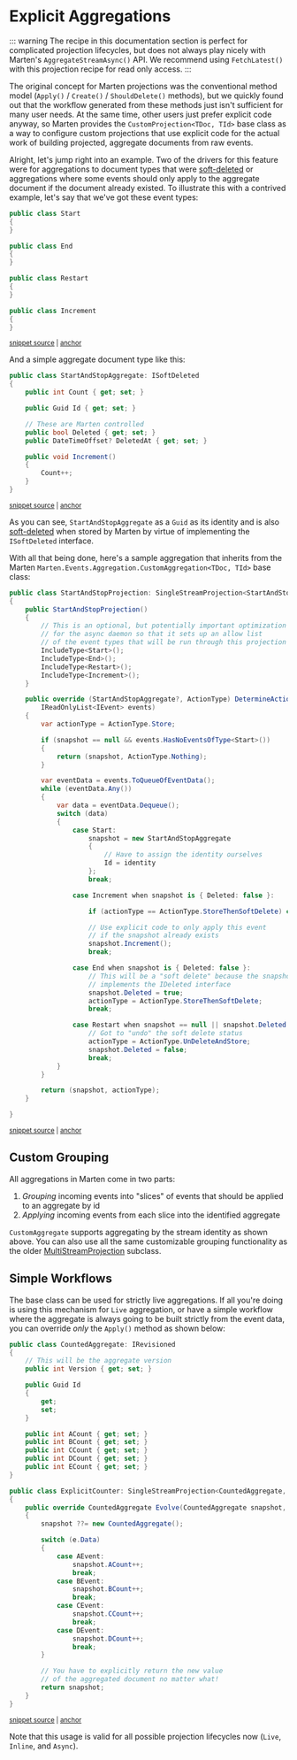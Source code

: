 # Explicit Aggregations

::: warning
The recipe in this documentation section is perfect for complicated projection lifecycles, but does not always play
nicely with Marten's `AggregateStreamAsync()` API. We recommend using `FetchLatest()` with this projection recipe
for read only access.
:::

The original concept for Marten projections was the conventional method model (`Apply()` / `Create()` / `ShouldDelete()` methods), but we
quickly found out that the workflow generated from these methods just isn't sufficient for many user needs. At the same time,
other users just prefer explicit code anyway, so Marten provides the `CustomProjection<TDoc, TId>` base class as a way to 
configure custom projections that use explicit code for the actual work of building projected, aggregate documents from
raw events.

Alright, let's jump right into an example. Two of the drivers for this feature were for aggregations to document types that were [soft-deleted](/documents/deletes.html#soft-deletes) or aggregations where some events should only apply to the aggregate document if the document already existed. To illustrate this with a contrived example, let's say that we've got these event types:

<!-- snippet: sample_custom_aggregate_events -->
<a id='snippet-sample_custom_aggregate_events'></a>
```cs
public class Start
{
}

public class End
{
}

public class Restart
{
}

public class Increment
{
}
```
<sup><a href='https://github.com/JasperFx/marten/blob/master/src/EventSourcingTests/Aggregation/explicit_code_for_aggregation_logic.cs#L563-L581' title='Snippet source file'>snippet source</a> | <a href='#snippet-sample_custom_aggregate_events' title='Start of snippet'>anchor</a></sup>
<!-- endSnippet -->

And a simple aggregate document type like this:

<!-- snippet: sample_StartAndStopAggregate -->
<a id='snippet-sample_startandstopaggregate'></a>
```cs
public class StartAndStopAggregate: ISoftDeleted
{
    public int Count { get; set; }

    public Guid Id { get; set; }

    // These are Marten controlled
    public bool Deleted { get; set; }
    public DateTimeOffset? DeletedAt { get; set; }

    public void Increment()
    {
        Count++;
    }
}
```
<sup><a href='https://github.com/JasperFx/marten/blob/master/src/EventSourcingTests/Aggregation/explicit_code_for_aggregation_logic.cs#L543-L561' title='Snippet source file'>snippet source</a> | <a href='#snippet-sample_startandstopaggregate' title='Start of snippet'>anchor</a></sup>
<!-- endSnippet -->

As you can see, `StartAndStopAggregate` as a `Guid` as its identity and is also [soft-deleted](/documents/deletes.html#soft-deletes) when stored by
Marten by virtue of implementing the `ISoftDeleted` interface.

With all that being done, here's a sample aggregation that inherits from the Marten `Marten.Events.Aggregation.CustomAggregation<TDoc, TId>` base class:

<!-- snippet: sample_custom_aggregate_with_start_and_stop -->
<a id='snippet-sample_custom_aggregate_with_start_and_stop'></a>
```cs
public class StartAndStopProjection: SingleStreamProjection<StartAndStopAggregate, Guid>
{
    public StartAndStopProjection()
    {
        // This is an optional, but potentially important optimization
        // for the async daemon so that it sets up an allow list
        // of the event types that will be run through this projection
        IncludeType<Start>();
        IncludeType<End>();
        IncludeType<Restart>();
        IncludeType<Increment>();
    }

    public override (StartAndStopAggregate?, ActionType) DetermineAction(StartAndStopAggregate? snapshot, Guid identity,
        IReadOnlyList<IEvent> events)
    {
        var actionType = ActionType.Store;

        if (snapshot == null && events.HasNoEventsOfType<Start>())
        {
            return (snapshot, ActionType.Nothing);
        }

        var eventData = events.ToQueueOfEventData();
        while (eventData.Any())
        {
            var data = eventData.Dequeue();
            switch (data)
            {
                case Start:
                    snapshot = new StartAndStopAggregate
                    {
                        // Have to assign the identity ourselves
                        Id = identity
                    };
                    break;

                case Increment when snapshot is { Deleted: false }:

                    if (actionType == ActionType.StoreThenSoftDelete) continue;

                    // Use explicit code to only apply this event
                    // if the snapshot already exists
                    snapshot.Increment();
                    break;

                case End when snapshot is { Deleted: false }:
                    // This will be a "soft delete" because the snapshot type
                    // implements the IDeleted interface
                    snapshot.Deleted = true;
                    actionType = ActionType.StoreThenSoftDelete;
                    break;

                case Restart when snapshot == null || snapshot.Deleted:
                    // Got to "undo" the soft delete status
                    actionType = ActionType.UnDeleteAndStore;
                    snapshot.Deleted = false;
                    break;
            }
        }

        return (snapshot, actionType);
    }

}
```
<sup><a href='https://github.com/JasperFx/marten/blob/master/src/EventSourcingTests/Aggregation/explicit_code_for_aggregation_logic.cs#L583-L651' title='Snippet source file'>snippet source</a> | <a href='#snippet-sample_custom_aggregate_with_start_and_stop' title='Start of snippet'>anchor</a></sup>
<!-- endSnippet -->

## Custom Grouping

All aggregations in Marten come in two parts:

1. _Grouping_ incoming events into "slices" of events that should be applied to an aggregate by id
2. _Applying_ incoming events from each slice into the identified aggregate

`CustomAggregate` supports aggregating by the stream identity as shown above. You can also use all the same customizable grouping functionality as
the older [MultiStreamProjection](/events/projections/multi-stream-projections) subclass.

## Simple Workflows <Badge type="tip" text="7.28" />

The base class can be used for strictly live aggregations. If all you're doing is using this
mechanism for `Live` aggregation, or have a simple workflow where the aggregate is always
going to be built strictly from the event data, you can override _only_ the `Apply()` method 
as shown below:

<!-- snippet: sample_using_simple_explicit_code_for_live_aggregation -->
<a id='snippet-sample_using_simple_explicit_code_for_live_aggregation'></a>
```cs
public class CountedAggregate: IRevisioned
{
    // This will be the aggregate version
    public int Version { get; set; }

    public Guid Id
    {
        get;
        set;
    }

    public int ACount { get; set; }
    public int BCount { get; set; }
    public int CCount { get; set; }
    public int DCount { get; set; }
    public int ECount { get; set; }
}

public class ExplicitCounter: SingleStreamProjection<CountedAggregate, Guid>
{
    public override CountedAggregate Evolve(CountedAggregate snapshot, Guid id, IEvent e)
    {
        snapshot ??= new CountedAggregate();

        switch (e.Data)
        {
            case AEvent:
                snapshot.ACount++;
                break;
            case BEvent:
                snapshot.BCount++;
                break;
            case CEvent:
                snapshot.CCount++;
                break;
            case DEvent:
                snapshot.DCount++;
                break;
        }

        // You have to explicitly return the new value
        // of the aggregated document no matter what!
        return snapshot;
    }
}
```
<sup><a href='https://github.com/JasperFx/marten/blob/master/src/EventSourcingTests/Projections/using_explicit_code_for_live_aggregation.cs#L98-L146' title='Snippet source file'>snippet source</a> | <a href='#snippet-sample_using_simple_explicit_code_for_live_aggregation' title='Start of snippet'>anchor</a></sup>
<!-- endSnippet -->

Note that this usage is valid for all possible projection lifecycles now (`Live`, `Inline`, and `Async`).
